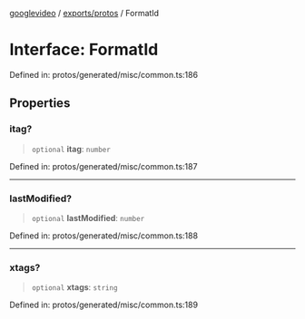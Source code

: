 [googlevideo](../../../README.md) / [exports/protos](../README.md) / FormatId

# Interface: FormatId

Defined in: protos/generated/misc/common.ts:186

## Properties

### itag?

> `optional` **itag**: `number`

Defined in: protos/generated/misc/common.ts:187

***

### lastModified?

> `optional` **lastModified**: `number`

Defined in: protos/generated/misc/common.ts:188

***

### xtags?

> `optional` **xtags**: `string`

Defined in: protos/generated/misc/common.ts:189
